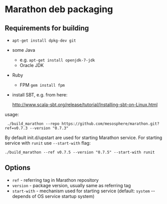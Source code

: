 # Marathon deb packaging

## Requirements for building

  * `apt-get install dpkg-dev git`
  * some Java
     - e.g. `apt-get install openjdk-7-jdk`
     - Oracle JDK
  * Ruby
     - FPM `gem install fpm`
  * install SBT, e.g. from here:

    http://www.scala-sbt.org/release/tutorial/Installing-sbt-on-Linux.html

usage:
```
 ./build_marathon --repo https://github.com/mesosphere/marathon.git?ref=v0.7.3 --version "0.7.3"
```

By default init.d/upstart are used for starting Marathon service. For starting service with `runit` use `--start-with` flag:

```
./build_marathon --ref v0.7.5 --version "0.7.5" --start-with runit
```

## Options

  * `ref` - referring tag in Marathon repository
  * `version` - package version, usually same as referring tag
  * `start-with` - mechanism used for starting service (default: `system` -- depends of OS service startup system)
